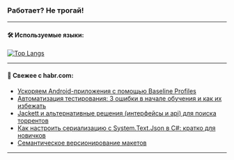 ### Работает? Не трогай!

---
<!--
#### 🛠️ Technical stack:

![Java](https://img.shields.io/badge/Java-informational?logo=Oracle&style=flat&logoColor=white&color=FF4500)
![Kotlin](https://img.shields.io/badge/Kotlin-informational?logo=Kotlin&style=flat&logoColor=white&color=774D97)
![TS](https://img.shields.io/badge/TypeScript-informational?logo=typeScript&style=flat&logoColor=black&color=017acc)
![Python](https://img.shields.io/badge/Python-informational?logo=Python&style=flat&logoColor=black&color=ffdd54) <br>
![Spring](https://img.shields.io/badge/Spring-informational?logo=Spring&style=flat&logoColor=white&color=6DB33F) 
![SpringBoot](https://img.shields.io/badge/SpringBoot-informational?logo=SpringBoot&style=flat&logoColor=white&color=6DB33F)
![Nest](https://img.shields.io/badge/NestJS-informational?logo=NestJS&style=flat&logoColor=white&color=E0234E) 
![NodeJS](https://img.shields.io/badge/NodeJS-informational?logo=node.js&style=flat&logoColor=white&color=70A760)<br>
![PostgreSQL](https://img.shields.io/badge/PostgreSQL-informational?logo=PostgreSQL&style=flat&logoColor=white&color=DAA520)
![MongoDB](https://img.shields.io/badge/MongoDB-informational?logo=MongoDB&style=flat&logoColor=white&color=870000)
![Apache](https://img.shields.io/badge/Apache-informational?logo=apache&style=flat&logoColor=white&color=f74e28)

___ 
-->

#### 🛠️ Используемые языки:

[![Top Langs](https://github-readme-stats-u2qms2cxw-advtsettinggmailcoms-projects.vercel.app/api/top-langs/?username=zloylis&langs_count=10&hide_title=true&title_color=e6edf3&size_weight=0.5&count_weight=0.5&layout=compact&hide_progress=true&hide_border=true&theme=dracula)](https://github.com/zloylis)

<!---


####  :octocat:&nbsp;&nbsp; Статистика:

![GitHub stats](https://github-readme-stats-u2qms2cxw-advtsettinggmailcoms-projects.vercel.app/api?username=zloylis&show_icons=true&hide_border=true&theme=dracula&title_color=e6edf3&include_all_commits=true&count_private=true&hide_rank=false&hide_title=true&rank_icon=github)
-->
---

#### 💬 Свежее с habr.com:

<!-- BLOG-POST-LIST:START -->
- [Ускоряем Android-приложения с помощью Baseline Profiles](https://habr.com/ru/companies/avito/articles/842218/?utm_source=habrahabr&utm_medium=rss&utm_campaign=842218)
- [Автоматизация тестирования: 3 ошибки в начале обучения и как их избежать](https://habr.com/ru/companies/yandex_praktikum/articles/840340/?utm_source=habrahabr&utm_medium=rss&utm_campaign=840340)
- [Jackett и альтернативные решения &lpar;интерфейсы и api&rpar; для поиска торрентов](https://habr.com/ru/articles/841924/?utm_source=habrahabr&utm_medium=rss&utm_campaign=841924)
- [Как настроить сериализацию с System.Text.Json в C#: кратко для новичков](https://habr.com/ru/companies/otus/articles/841596/?utm_source=habrahabr&utm_medium=rss&utm_campaign=841596)
- [Семантическое версионирование макетов](https://habr.com/ru/articles/842120/?utm_source=habrahabr&utm_medium=rss&utm_campaign=842120)
<!-- BLOG-POST-LIST:END -->

---
